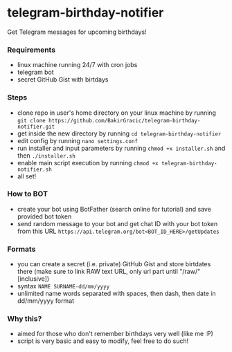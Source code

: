 # telegram-birthday-notifier

Get Telegram messages for upcoming birthdays!

### Requirements
- linux machine running 24/7 with cron jobs
- telegram bot
- secret GitHub Gist with birtdays

### Steps
- clone repo in user's home directory on your linux machine by running `git clone https://github.com/BakirGracic/telegram-birthday-notifier.git`
- get inside the new directory by running `cd telegram-birthday-notifier`
- edit config by running `nano settings.conf`
- run installer and input parameters by running `chmod +x installer.sh` and then `./installer.sh`
- enable main script execution by running `chmod +x telegram-birthday-notifier.sh`
- all set!

### How to BOT
- create your bot using BotFather (search online for tutorial) and save provided bot token
- send random message to your bot and get chat ID with your bot token from this URL `https://api.telegram.org/bot<BOT_ID_HERE>/getUpdates`

### Formats
- you can create a secret (i.e. private) GitHub Gist and store birtdates there (make sure to link RAW text URL, only url part until "/raw/" [inclusive])
- syntax `NAME SURNAME-dd/mm/yyyy`
- unlimited name words separated with spaces, then dash, then date in dd/mm/yyyy format

### Why this?
- aimed for those who don't remember birthdays very well (like me :P)
- script is very basic and easy to modify, feel free to do such!
